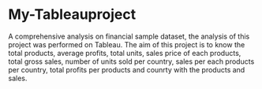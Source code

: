 # My-Tableauproject
A comprehensive analysis on financial sample dataset, the analysis of this project was performed on Tableau.
The aim of this project is to know the total products, average profits, total units, sales price of each products, total gross sales, number of units sold per country, sales per each products per country, total profits per products and counrty with the products and sales.
